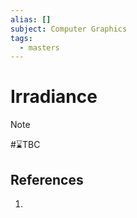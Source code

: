 ```yaml
---
alias: []
subject: Computer Graphics
tags:
  - masters
---
```

# Irradiance

>[!note]
> #⌛TBC 

## References
1. 